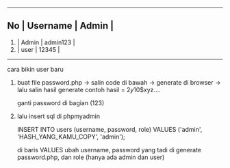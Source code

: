 _________________________________________
No |    Username   |       Admin        |  
-----------------------------------------      
1. |     Admin     |      admin123      |
2. |      user     |       12345        |
-----------------------------------------

cara bikin user baru

1. buat file password.php -> salin code di bawah -> generate di browser -> lalu salin hasil generate contoh hasil = $2y$10$xyz....
    
    <?php
    echo password_hash('123', PASSWORD_DEFAULT);
    ?>

    ganti password di bagian (123)

2. lalu insert sql di phpmyadmin

    INSERT INTO users (username, password, role) 
    VALUES ('admin', 'HASH_YANG_KAMU_COPY', 'admin');

    di baris VALUES ubah username, password yang tadi di generate password.php, dan role (hanya ada admin dan user)
